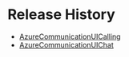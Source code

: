 # Release History

* [AzureCommunicationUICalling](AzureCommunicationUI/sdk/AzureCommunicationUICalling/CHANGELOG.md)
* [AzureCommunicationUIChat](AzureCommunicationUI/sdk/AzureCommunicationUIChat/CHANGELOG.md)
